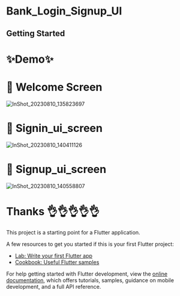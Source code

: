 # Bank_Login_Signup_UI

## Getting Started

# ✨Demo✨

# 🌟 Welcome Screen 

![InShot_20230810_135823697](https://github.com/Abhishekmantravat/bank_login_signup_ui/assets/124698979/7baee220-3b99-440e-bee4-9706f105bad0)


# 🌟 Signin_ui_screen

![InShot_20230810_140411126](https://github.com/Abhishekmantravat/bank_login_signup_ui/assets/124698979/ddac4dac-9178-42ec-81f7-de56d26c780d)


# 🌟 Signup_ui_screen

![InShot_20230810_140558807](https://github.com/Abhishekmantravat/bank_login_signup_ui/assets/124698979/ca1a6b17-89d9-436a-a301-c84be6e5500c)

# Thanks 👌👌👌👌👌
This project is a starting point for a Flutter application.

A few resources to get you started if this is your first Flutter project:

- [Lab: Write your first Flutter app](https://docs.flutter.dev/get-started/codelab)
- [Cookbook: Useful Flutter samples](https://docs.flutter.dev/cookbook)

For help getting started with Flutter development, view the
[online documentation](https://docs.flutter.dev/), which offers tutorials,
samples, guidance on mobile development, and a full API reference.
